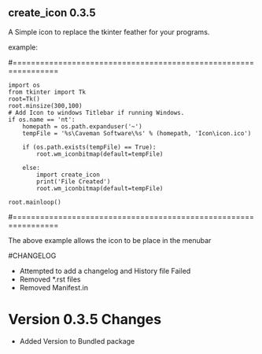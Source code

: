 ## create_icon 0.3.5
A Simple icon to replace the tkinter feather for your programs.

example:

#================================================================

    import os
    from tkinter import Tk
    root=Tk()
    root.minsize(300,100)
    # Add Icon to windows Titlebar if running Windows.
    if os.name == 'nt':
        homepath = os.path.expanduser('~')
        tempFile = '%s\Caveman Software\%s' % (homepath, 'Icon\icon.ico')

        if (os.path.exists(tempFile) == True):
            root.wm_iconbitmap(default=tempFile)

        else:
            import create_icon
            print('File Created')
            root.wm_iconbitmap(default=tempFile)

    root.mainloop()

#================================================================

The above example allows the icon to be place in the menubar 

#CHANGELOG

- Attempted to add a changelog and History file Failed
- Removed *.rst files
- Removed Manifest.in

# Version 0.3.5 Changes

- Added Version to Bundled package